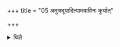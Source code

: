 +++
title = "05 अमुत्रभूयादित्यामयाविनः कुर्यात्"

+++

<details><summary>थिते</summary>

अमुत्रभूयादित्यामयाविनः कुर्यात् ५
</details>
